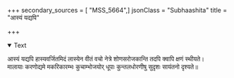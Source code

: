 +++
secondary_sources = [ "MSS_5664",]
jsonClass = "Subhaashita"
title = "आस्यं यद्यपि"

+++

<details open><summary>Text</summary>

आस्यं यद्यपि हास्यवर्जितमिदं लास्येन वीतं वचो नेत्रे शोणसरोजकान्ति तदपि क्वापि क्षणं स्थीयते।  
मालायाः करणोद्यमे मकरिकारम्भः कुचाम्भोजयोर् धूपाः कुन्तलधोरणीषु सुदृशः सायंतनो दृश्यते॥
</details>
